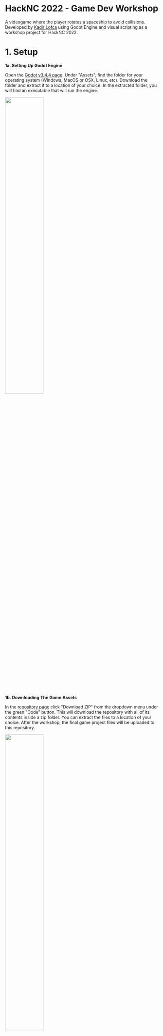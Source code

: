 # HackNC 2022 - Game Dev Workshop
A videogame where the player rotates a spaceship to avoid collisions. Developed by <a href="https://github.com/kadirlofca">Kadir Lofca</a> using Godot Engine and visual scripting as a workshop project for HackNC 2022. 



# 1. Setup 


**1a. Setting Up Godot Engine**

Open the <a href="https://github.com/godotengine/godot/releases/tag/3.4.4-stable">Godot v3.4.4 page</a>. Under "Assets", find the folder for your operating system (Windows, MacOS or OSX, Linux, etc). Download the folder and extract it to a location of your choice. In the extracted folder, you will find an executable that will run the engine.

<img src="https://user-images.githubusercontent.com/48933801/188701341-2621ab09-dff0-454c-9819-1000980822aa.jpg" width=50% height=50%>


**1b. Downloading The Game Assets**

In the <a href="https://github.com/kadirlofca/hacknc22-godotgame">repository page</a> click "Download ZIP" from the dropdown menu under the green "Code" button. This will download the repository with all of its contents inside a zip folder. You can extract the files to a location of your choice. After the workshop, the final game project files will be uploaded to this repository.

<img src="https://user-images.githubusercontent.com/48933801/188696393-5fbf4b4a-b345-4dd0-9b78-8b332f63ce75.jpg" width=50% height=50%>



# 2. Creating A Fresh Godot Project

After dowloading Godot Engine, run the executable. The Godot interface will start. Here, you can manage your projects.

<img src="https://user-images.githubusercontent.com/48933801/188707510-02fca8ed-749f-43ed-b388-ef58387feb35.jpg" width=50% height=50%>

Click "New Project". Enter the name of your project and select a project path where the files will be stored. After you enter the name and path, select the renderer. For this project, we will be using OpenGL ES 2.0 as the renderer. 

<img src="https://user-images.githubusercontent.com/48933801/188708252-c5f91875-22f6-4a05-ad2a-7bd0830ca678.jpg" width=50% height=50%>

A new project will be created and the project window will open up. All coding and development will be done through this project window. At the left we have a hierarchical view of the scene objects (no objects exist initially). Below that (bottom left) there is the file heirarchy that displays all files inside the project folder. At the right we have an inspector where the properties of the focused object can be viewed from. In the middle we have the scene view. 

<img src="https://user-images.githubusercontent.com/48933801/188709149-8ab720f7-ef38-4dc8-bfea-cffd8007fd23.png" width=50% height=50%>



# 3. Some Notes

- The workshop session will be recorded and accessible through this repository page. 
- The final project (with comments that explain code) will be uploaded to this repository once the workshop is finished.
